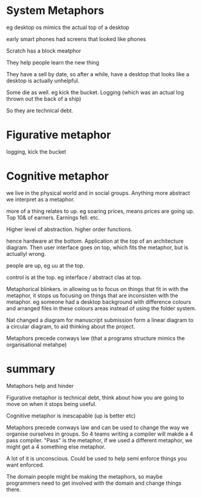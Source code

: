# System Metaphors

eg desktop os mimics the actual top of a desktop

early smart phones had screens that looked like phones

Scratch has a block meatphor

They help people learn the new thing

They have a sell by date, so after a while, have a desktop that looks like a desktop is actually unhelpful.

Some die as well. eg kick the bucket. Logging (which was an actual log thrown out the back of a ship)

So they are technical debt.

# Figurative metaphor

logging, kick the bucket

# Cognitive metaphor

we live in the physical world and in social groups. Anything more abstract we interpret as a metaphor.

more of a thing relates to up. eg soaring prices, means prices are going up. Top 10& of earners. Earnings fell. etc.

Higher level of abstraction. higher order functions.

hence hardware at the bottom. Application at the top of an architecture diagram. Then user interface goes on top, which fits the metaphor, but is actuallyl wrong.

people are up, eg uu at the top.

control is at the top. eg interface / abstract clas at top.

Metaphorical blinkers. in allowing us to focus on things that fit in with the metaphor, it stops us focusing on things that are inconsisten with the metaphor. eg someone had a desktop background with difference colours and arranged files in these colours areas instead of using the folder system.

Nat changed a diagram for manuscript submission form a linear diagram to a circular diagram, to aid thinking about the project.

Metaphors precede conways law (that a programs structure mimics the organisational metahpe)

# summary

Metaphors help and hinder

Figurative metaphor is technical debt, think about how you are going to move on when it stops being useful.

Cognitive metaphor is inescapable (up is better etc)

Metaphors precede conways law and can be used to change the way we organise ourselves in groups. So 4 teams writing a compiler will makde a 4 pass compiler. "Pass" is the metaphor, if we used a different metaphor, we might get a 4 something else metaphor.

A lot of it is unconscious. Could be used to help semi enforce things you want enforced.

The domain people might be making the metaphors, so maybe programmers need to get involved with the domain and change things there.
